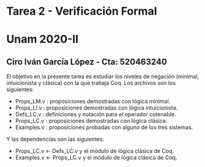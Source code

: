 # Tarea 2 - Verificación Formal 
# Unam 2020-II
## Ciro Iván García López - Cta: 520463240

El objetivo en la presente tarea es estudiar los niveles de negación (minimal, intuicionista y clásica) con la que trabaja Coq. Los archivos son los siguientes: 
- Props\_LM.v : proposiciones demostradas con lógica minimal. 
- Props_LI.v : proposiciones demostradas con lógica intuicionista. 
- Defs_LC.v : definiciones y notación para el operador cotenable.
- Props_LC.v : proposiciones demostradas con lógica clásica.
- Examples.v : proposiciones probadas con alguno de los tres sistemas. 

Y las dependencias son las siguientes: 

- Props_LC.v <- Defs_LC.v y el módulo de lógica clásica de Coq. 
- Examples.v <- Props_LC.v y el módulo de lógica clásica de Coq. 


